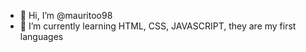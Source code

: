 - 👋 Hi, I’m @mauritoo98
- 🌱 I’m currently learning HTML, CSS, JAVASCRIPT, they are my first languages


